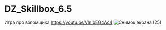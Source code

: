 ﻿# DZ_Skillbox_6.5
 Игра про взломщика
 https://youtu.be/VlnIbEG4Ac4
![Снимок экрана (25)](https://user-images.githubusercontent.com/37297335/128318452-4e8e702b-54d4-4b02-b501-adbd67c51b76.png)
